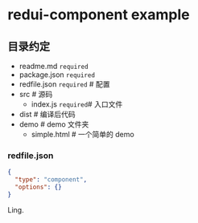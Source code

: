 # redui-component example

## 目录约定

- readme.md `required`
- package.json `required`
- redfile.json `required` # 配置
- src # 源码
  - index.js `required`# 入口文件
- dist # 编译后代码
- demo # demo 文件夹
  - simple.html # 一个简单的 demo

### redfile.json

```json
{
  "type": "component",
  "options": {}
}
```



Ling.